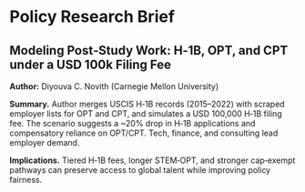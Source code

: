 
# Policy Research Brief
## Modeling Post‑Study Work: H‑1B, OPT, and CPT under a USD 100k Filing Fee

**Author:** Diyouva C. Novith (Carnegie Mellon University)

**Summary.** Author merges USCIS H‑1B records (2015–2022) with scraped employer lists for OPT and CPT, and simulates a USD 100,000 H‑1B filing fee. The scenario suggests a ~20% drop in H‑1B applications and compensatory reliance on OPT/CPT. Tech, finance, and consulting lead employer demand.

**Implications.** Tiered H‑1B fees, longer STEM‑OPT, and stronger cap‑exempt pathways can preserve access to global talent while improving policy fairness.
